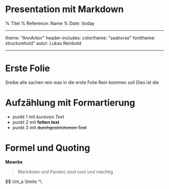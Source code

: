 # Presentation mit Markdown 

% Titel
% Reference: Name 
% Date: \today


---
theme: "AnnArbor"
header-includes:
colortheme: "seahorse"
fonttheme: structurehold"
autor: Lukas Reinbold

---


# Erste Folie

Sreibe alle sachen rein was in die erste Folie Rein kommen soll 
Dies ist die 

# Aufzählung mit Formartierung 

- punkt 1 mit *kursiven Text*
- punkt 2 mit **fetten text**
- punkt 3 mit ~~durchgestrichenen Text~~

# Formel und Quoting 

**Mewrke**

>Markdown und Pandoc sind cool und mächtig 

$$ \int_a \limits ^\

